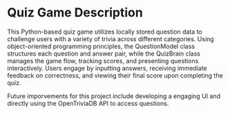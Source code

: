# Quiz Game Description

This Python-based quiz game utilizes locally stored question data to challenge users with a variety of trivia across different categories. Using object-oriented programming principles, the QuestionModel class structures each question and answer pair, while the QuizBrain class manages the game flow, tracking scores, and presenting questions interactively. 
Users engage by inputting answers, receiving immediate feedback on correctness, and viewing their final score upon completing the quiz.

Future imporvements for this project include developing a engaging UI and directly using the OpenTriviaDB API to access questions.
